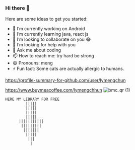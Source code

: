 ### Hi there 👋


<!-- **Lymengchun/Lymengchun** is a ✨ _special_ ✨ repository because its `README.md` (this file) appears on your GitHub profile. -->

Here are some ideas to get you started:

- 🔭 I’m currently working on Android
- 🌱 I’m currently learning java, react js
- 👯 I’m looking to collaborate on you 😂
- 🤔 I’m looking for help with you
- 💬 Ask me about coding
- 📫 How to reach me: try hard be strong
- 😄 Pronouns: meng
- ⚡ Fun fact: Some cats are actually allergic to humans.

https://profile-summary-for-github.com/user/lymengchun

<!-- ![alt text](https://picsum.photos/1080/720) -->

https://www.buymeacoffee.com/lymengchhun
![bmc_qr (1)](https://user-images.githubusercontent.com/56832985/211974342-4c7c5c4f-8499-48a4-b07a-d8bf2968f26b.png)
```
HERE MY LIBRARY FOR FREE
         ||||| 
         ||||| 
         ||||| 
         ||||| 
      ||||||||||| 
       ||||||||| 
        ||||||| 
         ||||| 
          ||| 
           | 
```

